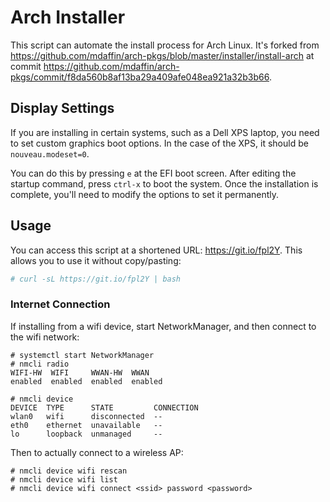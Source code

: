 # Arch Installer

This script can automate the install process for Arch Linux. It's forked from
https://github.com/mdaffin/arch-pkgs/blob/master/installer/install-arch at
commit
https://github.com/mdaffin/arch-pkgs/commit/f8da560b8af13ba29a409afe048ea921a32b3b66.

## Display Settings

If you are installing in certain systems, such as a Dell XPS laptop, you
need to set custom graphics boot options. In the case of the XPS, it
should be `nouveau.modeset=0`.

You can do this by pressing `e` at the EFI boot screen. After editing
the startup command, press `ctrl-x` to boot the system. Once the
installation is complete, you'll need to modify the options to set it
permanently.

## Usage

You can access this script at a shortened URL: https://git.io/fpl2Y. This allows
you to use it without copy/pasting:

```sh
# curl -sL https://git.io/fpl2Y | bash
```

### Internet Connection

If installing from a wifi device, start NetworkManager, and then connect
to the wifi network:

```
# systemctl start NetworkManager
# nmcli radio
WIFI-HW  WIFI     WWAN-HW  WWAN
enabled  enabled  enabled  enabled

# nmcli device
DEVICE  TYPE      STATE         CONNECTION
wlan0   wifi      disconnected  --
eth0    ethernet  unavailable   --
lo      loopback  unmanaged     --
```

Then to actually connect to a wireless AP:

```
# nmcli device wifi rescan
# nmcli device wifi list
# nmcli device wifi connect <ssid> password <password>
```

